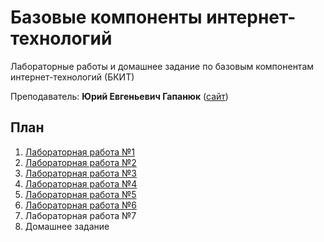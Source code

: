# Базовые компоненты интернет-технологий

Лабораторные работы и домашнее задание по базовым компонентам интернет-технологий (БКИТ)

Преподаватель: **Юрий Евгеньевич Гапанюк** ([сайт](http://sfm2007.narod.ru/))

## План

1. [Лабораторная работа №1](https://github.com/bestK1ngArthur/IU5/tree/master/Term%203/Basic%20components%20of%20Internet%20technologies/Lab%201)
2. [Лабораторная работа №2](https://github.com/bestK1ngArthur/IU5/tree/master/Term%203/Basic%20components%20of%20Internet%20technologies/Lab%202)
3. [Лабораторная работа №3](https://github.com/bestK1ngArthur/IU5/tree/master/Term%203/Basic%20components%20of%20Internet%20technologies/Lab%203)
4. [Лабораторная работа №4](https://github.com/bestK1ngArthur/IU5/tree/master/Term%203/Basic%20components%20of%20Internet%20technologies/Lab%204-5)
5. [Лабораторная работа №5](https://github.com/bestK1ngArthur/IU5/tree/master/Term%203/Basic%20components%20of%20Internet%20technologies/Lab%204-5)
6. [Лабораторная работа №6](https://github.com/bestK1ngArthur/IU5/tree/master/Term%203/Basic%20components%20of%20Internet%20technologies/Lab%206)
7. Лабораторная работа №7
8. Домашнее задание
